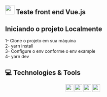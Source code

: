 ## <img src="https://raw.githubusercontent.com/iampavangandhi/iampavangandhi/master/gifs/Hi.gif" width="30px"> Teste front end Vue.js </h2>

## Iniciando o projeto Localmente

1- Clone o projeto em sua máquina <br>
2- yarn install <br>
3- Configure o env conforme o env example <br>
4- yarn dev

## 💻 Technologies & Tools

<p align="center">
 <img src="https://img.shields.io/badge/Vue%20-%2320232a.svg?&style=for-the-badge&logo=&logoColor=%2361DAFB" height="25"/>
  <img src="https://img.shields.io/badge/Typescript%20-%2320232a.svg?&style=for-the-badge&logo=&logoColor=%2361DAFB" height="25"/>
 <img src="https://img.shields.io/badge/Tailwind%20-%2320232a.svg?&style=for-the-badge&logo=&logoColor=%2361DAFB" height="25"/>
 <img src="https://img.shields.io/badge/Vuetify%20-%2320232a.svg?&style=for-the-badge&logo=&logoColor=%2361DAFB" height="25"/>
</p>
